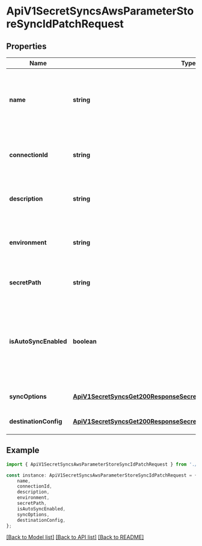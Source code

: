 # ApiV1SecretSyncsAwsParameterStoreSyncIdPatchRequest


## Properties

Name | Type | Description | Notes
------------ | ------------- | ------------- | -------------
**name** | **string** | The updated name of the AWS Parameter Store Sync. Must be slug-friendly. | [optional] [default to undefined]
**connectionId** | **string** | The updated ID of the AWS Connection to use for syncing. | [optional] [default to undefined]
**description** | **string** | The updated description of the AWS Parameter Store Sync. | [optional] [default to undefined]
**environment** | **string** | The updated slug of the project environment to sync secrets from. | [optional] [default to undefined]
**secretPath** | **string** | The updated folder path to sync secrets from. | [optional] [default to undefined]
**isAutoSyncEnabled** | **boolean** | Whether secrets should be automatically synced when changes occur at the source location or not. | [optional] [default to undefined]
**syncOptions** | [**ApiV1SecretSyncsGet200ResponseSecretSyncsInnerAnyOfSyncOptions**](ApiV1SecretSyncsGet200ResponseSecretSyncsInnerAnyOfSyncOptions.md) |  | [optional] [default to undefined]
**destinationConfig** | [**ApiV1SecretSyncsGet200ResponseSecretSyncsInnerAnyOfDestinationConfig**](ApiV1SecretSyncsGet200ResponseSecretSyncsInnerAnyOfDestinationConfig.md) |  | [optional] [default to undefined]

## Example

```typescript
import { ApiV1SecretSyncsAwsParameterStoreSyncIdPatchRequest } from './api';

const instance: ApiV1SecretSyncsAwsParameterStoreSyncIdPatchRequest = {
    name,
    connectionId,
    description,
    environment,
    secretPath,
    isAutoSyncEnabled,
    syncOptions,
    destinationConfig,
};
```

[[Back to Model list]](../README.md#documentation-for-models) [[Back to API list]](../README.md#documentation-for-api-endpoints) [[Back to README]](../README.md)
